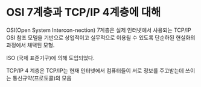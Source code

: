 # OSI 7계층과 TCP/IP 4계층에 대해

OSI(Open System Intercon-nection) 7계층은 실제 인터넷에서 사용되는 TCP/IP OSI 참조 모델을 기반으로 상업적이고 실무적으로 이용될 수 있도록
단순하된 현실화의 과정에서 채택된 모형.

ISO (국제 표준기구)에 의해 도입되었다.

TCP/IP 4 계층은 TCP/IP는 현재 인터넷에서 컴퓨터들이 서로 정보를 주고받는데 쓰이는 통신규약(프로토콜)의 모음